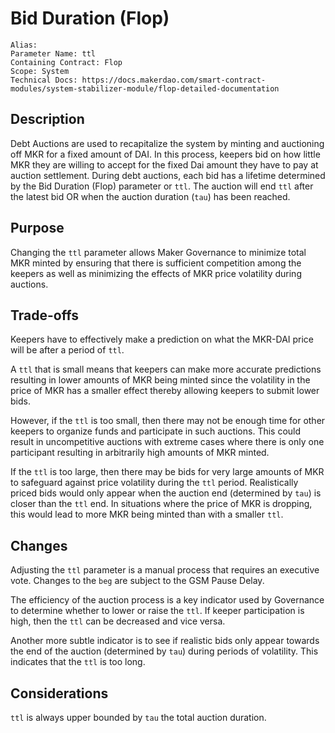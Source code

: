 
# Bid Duration (Flop)

```
Alias: 
Parameter Name: ttl
Containing Contract: Flop
Scope: System
Technical Docs: https://docs.makerdao.com/smart-contract-modules/system-stabilizer-module/flop-detailed-documentation 
```

## Description
Debt Auctions are used to recapitalize the system by minting and auctioning off MKR for a fixed amount of DAI. In this process, keepers bid on how little MKR they are willing to accept for the fixed Dai amount they have to pay at auction settlement. During debt auctions, each bid has a lifetime determined by the Bid Duration (Flop) parameter or `ttl`. The auction will end `ttl` after the latest bid OR when the auction duration (`tau`) has been reached. 


## Purpose
Changing the `ttl` parameter allows Maker Governance to minimize total MKR minted by ensuring that there is sufficient competition among the keepers as well as minimizing the effects of MKR price volatility during auctions. 


## Trade-offs
Keepers have to effectively make a prediction on what the MKR-DAI price will be after a period of `ttl`. 

A `ttl` that is small means that keepers can make more accurate predictions resulting in lower amounts of MKR being minted since the volatility in the price of MKR has a smaller effect thereby allowing keepers to submit lower bids. 

However, if the `ttl` is too small, then there may not be enough time for other keepers to organize funds and participate in such auctions. This could result in uncompetitive auctions with extreme cases where there is only one participant resulting in arbitrarily high amounts of MKR minted.


If the `ttl` is too large, then there may be bids for very large amounts of MKR to safeguard against price volatility during the `ttl` period. Realistically priced bids would only appear when the auction end (determined by `tau`) is closer than the `ttl` end. In situations where the price of MKR is dropping, this would lead to more MKR being minted than with a smaller `ttl`.


## Changes
Adjusting the `ttl` parameter is a manual process that requires an executive vote. Changes to the `beg` are subject to the GSM Pause Delay.

The efficiency of the auction process is a key indicator used by Governance to determine whether to lower or raise the `ttl`. If keeper participation is high, then the `ttl` can be decreased and vice versa. 

Another more subtle indicator is to see if realistic bids only appear towards the end of the auction (determined by `tau`) during periods of volatility. This indicates that the `ttl` is too long.

## Considerations
`ttl` is always upper bounded by `tau` the total auction duration. 
